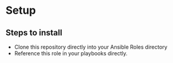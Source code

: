 # Setup

## Steps to install

- Clone this repository directly into your Ansible Roles directory
- Reference this role in your playbooks directly.
